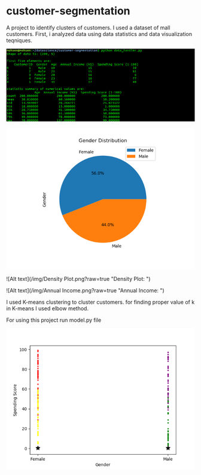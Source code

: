 # customer-segmentation
A project to identify clusters of customers. I used a dataset of mall customers. First, i analyzed data using data statistics and data visualization teqniques.

![Alt text](/img/data_statistics.png?raw=true "Statistic Analysis: ")


![Alt text](/img/gender_plot.png?raw=true "Gender Plot: ")


![Alt text](/img/Density Plot.png?raw=true "Density Plot: ")


![Alt text](/img/Annual Income.png?raw=true "Annual Income: ")


I used K-means clustering to cluster customers. for finding proper value of k in K-means I used elbow method.

For using this project run model.py file


![Alt text](/img/4_clusters.png?raw=true "4 Clusters based on 'gender' and 'spending score': ")
